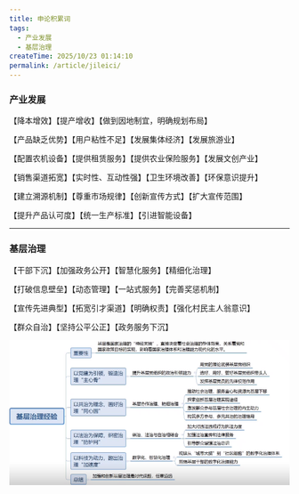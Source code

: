 ```yaml
---
title: 申论积累词
tags:
  - 产业发展
  - 基层治理
createTime: 2025/10/23 01:14:10
permalink: /article/jileici/
---
```

### 产业发展

【降本增效】【提产增收】【做到因地制宜，明确规划布局】

【产品缺乏优势】【用户粘性不足】【发展集体经济】【发展旅游业】

【配置农机设备】【提供租赁服务】【提供农业保险服务】【发展文创产业】

【销售渠道拓宽】【实时性、互动性强】【卫生环境改善】【环保意识提升】

【建立溯源机制】【尊重市场规律】【创新宣传方式】【扩大宣传范围】

【提升产品认可度】【统一生产标准】【引进智能设备】

***

### 基层治理

【干部下沉】【加强政务公开】【智慧化服务】【精细化治理】

【打破信息壁垒】【动态管理】【一站式服务】【完善奖惩机制】

【宣传先进典型】【拓宽引才渠道】【明确权责】【强化村民主人翁意识】

【群众自治】【坚持公平公正】【政务服务下沉】



![image-20251020051430990](../shenlun_img/jicengzhili.png)





